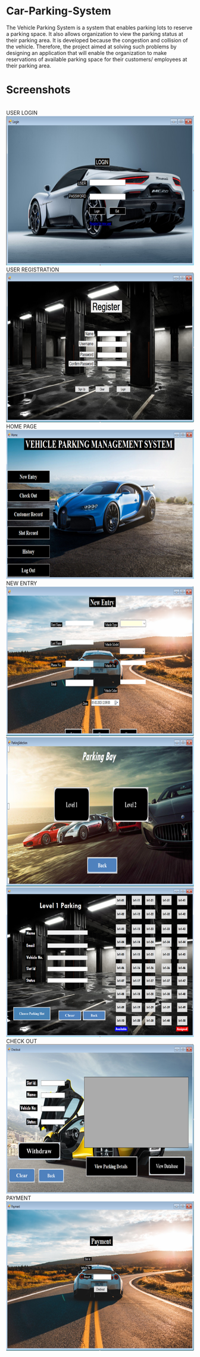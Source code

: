 # Car-Parking-System
<p>The Vehicle Parking System is a system that enables parking lots to reserve a parking space. It also allows organization to view the parking status at their parking area. It is developed because the congestion and collision of the vehicle. Therefore, the project aimed at solving such problems by designing an application that will enable the organization to make reservations of available parking space for their customers/ employees at their parking area.</p>

# Screenshots

<br>USER LOGIN<br>
<img src="https://github.com/Himanshu25jangra/Car-Parking-System/blob/main/parkingsystem/Resources/Screenshots/Picture1.png" width="600" height="400">
<br>USER REGISTRATION<br>
<img src="https://github.com/Himanshu25jangra/Car-Parking-System/blob/main/parkingsystem/Resources/Screenshots/Picture2.png" width="600" height="400">
<br>HOME PAGE<br>
<img src="https://github.com/Himanshu25jangra/Car-Parking-System/blob/main/parkingsystem/Resources/Screenshots/Picture3.png" width="600" height="400">
<br>NEW ENTRY<br>
<img src="https://github.com/Himanshu25jangra/Car-Parking-System/blob/main/parkingsystem/Resources/Screenshots/Picture4.png" width="600" height="400">
<img src="https://github.com/Himanshu25jangra/Car-Parking-System/blob/main/parkingsystem/Resources/Screenshots/Picture5.png" width="600" height="400">
<img src="https://github.com/Himanshu25jangra/Car-Parking-System/blob/main/parkingsystem/Resources/Screenshots/Picture6.png" width="600" height="400">
<br>CHECK OUT<br>
<img src="https://github.com/Himanshu25jangra/Car-Parking-System/blob/main/parkingsystem/Resources/Screenshots/Picture7.png" width="600" height="400">
<br>PAYMENT<br>
<img src="https://github.com/Himanshu25jangra/Car-Parking-System/blob/main/parkingsystem/Resources/Screenshots/Picture8.png" width="600" height="400">
